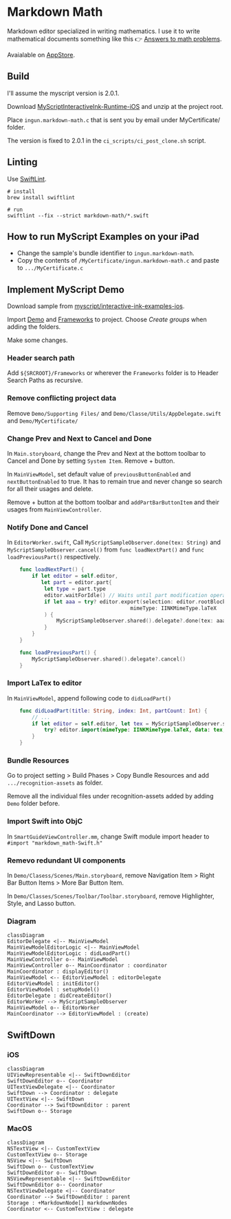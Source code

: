 #  Markdown Math

Markdown editor specialized in writing mathematics. I use it to write mathematical documents something like this 👉 [Answers to math problems](https://ingun37.github.io/answers/).

Avaialable on [AppStore](https://apps.apple.com/kr/app/markdown-math/id6470172797?l=en-GB).

## Build

I'll assume the myscript version is 2.0.1.

Download [MyScriptInteractiveInk-Runtime-iOS](https://s3-us-west-2.amazonaws.com/iink/runtime/2.0.0/MyScriptInteractiveInk-Runtime-iOS-2.0.1.zip) and unzip at the project root.

Place `ingun.markdown-math.c` that is sent you by email under MyCertificate/ folder.

The version is fixed to 2.0.1 in the `ci_scripts/ci_post_clone.sh` script.

## Linting

Use [SwiftLint](https://github.com/realm/SwiftLint).

```shell
# install
brew install swiftlint

# run
swiftlint --fix --strict markdown-math/*.swift
```

## How to run MyScript Examples on your iPad

- Change the sample's bundle identifier to `ingun.markdown-math`.
- Copy the contents of `/MyCertificate/ingun.markdown-math.c` and paste to `.../MyCertificate.c`

## Implement MyScript Demo

Download sample from [myscript/interactive-ink-examples-ios](https://github.com/myscript/interactive-ink-examples-ios).

Import [Demo](https://github.com/MyScript/interactive-ink-examples-ios/tree/master/Examples/Demo/Demo) and [Frameworks](https://github.com/MyScript/interactive-ink-examples-ios/tree/master/Examples/Frameworks/) to project. Choose *Create groups* when adding the folders.

Make some changes.

### Header search path

Add `${SRCROOT}/Frameworks` or wherever the `Frameworks` folder is to  Header Search Paths as recursive.

### Remove conflicting project data

Remove `Demo/Supporting Files/` and `Demo/Classe/Utils/AppDelegate.swift` and `Demo/MyCertificate/`

### Change Prev and Next to Cancel and Done

In `Main.storyboard`, change the Prev and Next at the bottom toolbar to Cancel and Done by setting `System Item`. Remove + button.

In `MainViewModel`, set default value of `previousButtonEnabled` and `nextButtonEnabled` to true. It has to remain true and never change so search for all their usages and delete.

Remove + button at the bottom toolbar and `addPartBarButtonItem` and their usages from `MainViewController`.

### Notify Done and Cancel

In `EditorWorker.swift`, Call `MyScriptSampleObserver.done(tex: String)` and `MyScriptSampleObserver.cancel()` from `func loadNextPart()` and `func loadPreviousPart()` respectively.

```swift
    func loadNextPart() {
        if let editor = self.editor,
           let part = editor.part{
            let type = part.type
            editor.waitForIdle() // Waits until part modification operations are over.
            if let aaa = try? editor.export(selection: editor.rootBlock,
                                        mimeType: IINKMimeType.laTeX
            ) {
                MyScriptSampleObserver.shared().delegate?.done(tex: aaa)
            }
        }
    }

    func loadPreviousPart() {
        MyScriptSampleObserver.shared().delegate?.cancel()
    }
```

### Import LaTex to editor

In `MainViewModel`, append following code to `didLoadPart()`

```swift
    func didLoadPart(title: String, index: Int, partCount: Int) {
        // ...
        if let editor = self.editor, let tex = MyScriptSampleObserver.shared().latex {
            try? editor.import(mimeType: IINKMimeType.laTeX, data: tex, selection: editor.rootBlock)
        }
    }
```

### Bundle Resources

Go to project setting > Build Phases > Copy Bundle Resources and add `.../recognition-assets` as folder.

Remove all the individual files under recognition-assets added by adding `Demo` folder before.


### Import Swift into ObjC

In `SmartGuideViewController.mm`, change Swift module import header to `#import "markdown_math-Swift.h"`

### Remevo redundant UI components

In `Demo/Clasess/Scenes/Main.storyboard`, remove Navigation Item > Right Bar Button Items > More Bar Button Item.

In `Demo/Classes/Scenes/Toolbar/Toolbar.storyboard`, remove Highlighter, Style, and Lasso button.

### Diagram

```mermaid
classDiagram
EditorDelegate <|-- MainViewModel
MainViewModelEditorLogic <|-- MainViewModel
MainViewModelEditorLogic : didLoadPart()
MainViewController o-- MainViewModel
MainViewController o-- MainCoordinator : coordinator
MainCoordinator : displayEditor()
MainViewModel <-- EditorViewModel : editorDelegate
EditorViewModel : initEditor()
EditorViewModel : setupModel()
EditorDelegate : didCreateEditor()
EditorWorker --> MyScriptSampleObserver
MainViewModel o-- EditorWorker
MainCoordinator --> EditorViewModel : (create)
```

## SwiftDown

### iOS

```mermaid
classDiagram
UIViewRepresentable <|-- SwiftDownEditor
SwiftDownEditor o-- Coordinator
UITextViewDelegate <|-- Coordinator
SwiftDown --> Coordinator : delegate
UITextView <|-- SwiftDown
Coordinator --> SwiftDownEditor : parent
SwiftDown o-- Storage
```

### MacOS

```mermaid
classDiagram
NSTextView <|-- CustomTextView
CustomTextView o-- Storage
NSView <|-- SwiftDown
SwiftDown o-- CustomTextView
SwiftDownEditor o-- SwiftDown
NSViewRepresentable <|-- SwiftDownEditor
SwiftDownEditor o-- Coordinator
NSTextViewDelegate <|-- Coordinator
Coordinator --> SwiftDownEditor : parent
Storage : +MarkdownNode[] markdownNodes
Coordinator <-- CustomTextView : delegate
```
